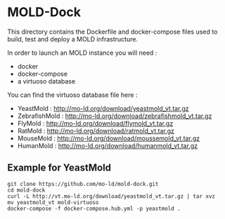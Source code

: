 # MOLD-Dock

This directory contains the Dockerfile and docker-compose files used to build, test and deploy a MOLD infrastructure.


In order to launch an MOLD instance you will need :

* docker
* docker-compose
* a virtuoso database

You can find the virtuoso database file here :

* YeastMold : http://mo-ld.org/download/yeastmold_vt.tar.gz
* ZebrafishMold : http://mo-ld.org/download/zebrafishmold_vt.tar.gz
* FlyMold : http://mo-ld.org/download/flymold_vt.tar.gz
* RatMold : http://mo-ld.org/download/ratmold_vt.tar.gz
* MouseMold : http://mo-ld.org/download/moussemold_vt.tar.gz
* HumanMold : http://mo-ld.org/download/humanmold_vt.tar.gz


## Example for YeastMold

```
git clone https://github.com/mo-ld/mold-dock.git
cd mold-dock
curl -L http://vt.mo-ld.org/download/yeastmold_vt.tar.gz | tar xvz
mv yeastmold_vt mold-virtuoso
docker-compose -f docker-compose.hub.yml -p yeastmold .
```
